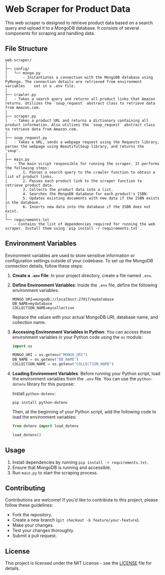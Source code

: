 # Web Scraper for Product Data

This web scraper is designed to retrieve product data based on a search query and upload it to a MongoDB database. It consists of several components for scraping and handling data.

## File Structure

```
web-scraper/
│
├── config/
│   └── mongo.py
│       - Instantiates a connection with the MongoDB database using PyMongo. The connection details are retrieved from environment variables    set in a .env file.
│
├── crawler.py
│   - Takes a search query and returns all product links that Amazon returns. Utilizes the `soup_request` abstract class to retrieve data from Amazon.com.
│
├── scraper.py
│   - Takes a product URL and returns a dictionary containing all product information. Also utilizes the `soup_request` abstract class to retrieve data from Amazon.com.
│
├── soup_request.py
│   - Takes a URL, sends a webpage request using the Requests library, parses the webpage using BeautifulSoup library, and returns the 'soup'.
│
├── main.py
│   - The main script responsible for running the scraper. It performs the following steps:
│       1. Passes a search query to the crawler function to obtain a list of product links.
│       2. Passes each product link to the scraper function to retrieve product data.
│       3. Collects the product data into a list.
│       4. Searches the MongoDB database for each product's ISBN.
│       5. Updates existing documents with new data if the ISBN exists in the database.
│       6. Inserts new data into the database if the ISBN does not exist.
│
└── requirements.txt
    - Contains the list of dependencies required for running the web scraper. Install them using `pip install -r requirements.txt`.

```

## Environment Variables

Environment variables are used to store sensitive information or configuration settings outside of your codebase. To set up the MongoDB connection details, follow these steps:

1. **Create a `.env` File**: In your project directory, create a file named `.env`.

2. **Define Environment Variables**: Inside the `.env` file, define the following environment variables:

    ```
    MONGO_URI=mongodb://localhost:27017/mydatabase
    DB_NAME=mydatabase
    COLLECTION_NAME=mycollection
    ```

    Replace the values with your actual MongoDB URI, database name, and collection name.

3. **Accessing Environment Variables in Python**: You can access these environment variables in your Python code using the `os` module:

    ```python
    import os

    MONGO_URI = os.getenv("MONGO_URI")
    DB_NAME = os.getenv("DB_NAME")
    COLLECTION_NAME = os.getenv("COLLECTION_NAME")
    ```

4. **Loading Environment Variables**: Before running your Python script, load the environment variables from the `.env` file. You can use the `python-dotenv` library for this purpose:

    Install `python-dotenv`:

    ```
    pip install python-dotenv
    ```

    Then, at the beginning of your Python script, add the following code to load the environment variables:

    ```python
    from dotenv import load_dotenv

    load_dotenv()
    ```

## Usage

1. Install dependencies by running `pip install -r requirements.txt`.
2. Ensure that MongoDB is running and accessible.
3. Run `main.py` to start the scraping process.

## Contributing

Contributions are welcome! If you'd like to contribute to this project, please follow these guidelines:
- Fork the repository.
- Create a new branch (`git checkout -b feature/your-feature`).
- Make your changes.
- Test your changes thoroughly.
- Submit a pull request.

## License

This project is licensed under the MIT License - see the [LICENSE](LICENSE) file for details.